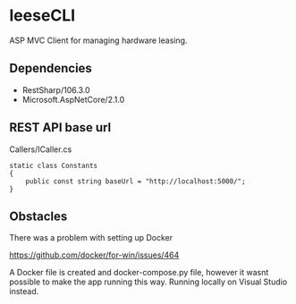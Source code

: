 ﻿# leeseCLI

ASP MVC Client for managing hardware leasing.

## Dependencies

- RestSharp/106.3.0
- Microsoft.AspNetCore/2.1.0

## REST API base url 

Callers/ICaller.cs
```
static class Constants
{
    public const string baseUrl = "http://localhost:5000/";
}
```

## Obstacles

There was a problem with setting up Docker

https://github.com/docker/for-win/issues/464

A Docker file is created and docker-compose.py file, however it wasnt possible 
to make the app running this way. Running locally on Visual Studio instead.